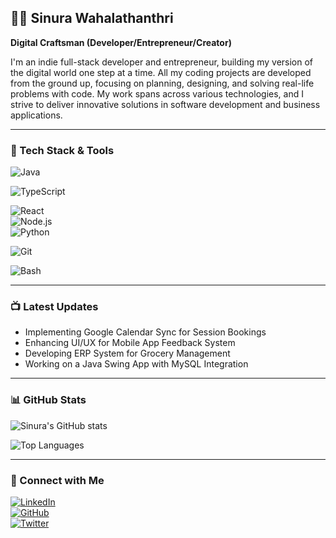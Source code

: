 ## 🏄‍♂️ Sinura Wahalathanthri  
**Digital Craftsman (Developer/Entrepreneur/Creator)**  

I'm an indie full-stack developer and entrepreneur, building my version of the digital world one step at a time. All my coding projects are developed from the ground up, focusing on planning, designing, and solving real-life problems with code. My work spans across various technologies, and I strive to deliver innovative solutions in software development and business applications.

---

### 🧐 Tech Stack & Tools

![Java](https://img.shields.io/badge/Java-ED8B00?style=for-the-badge&logo=java&logoColor=white)  
<!-- ![Spring](https://img.shields.io/badge/Spring-6DB33F?style=for-the-badge&logo=spring&logoColor=white)   -->
![TypeScript](https://img.shields.io/badge/TypeScript-007ACC?style=for-the-badge&logo=typescript&logoColor=white)  
<!-- ![Angular](https://img.shields.io/badge/Angular-DD0031?style=for-the-badge&logo=angular&logoColor=white)   -->
![React](https://img.shields.io/badge/React-20232A?style=for-the-badge&logo=react&logoColor=61DAFB)  
![Node.js](https://img.shields.io/badge/Node.js-43853D?style=for-the-badge&logo=node.js&logoColor=white)  
![Python](https://img.shields.io/badge/Python-3776AB?style=for-the-badge&logo=python&logoColor=white)  
<!-- ![C++](https://img.shields.io/badge/C%2B%2B-00599C?style=for-the-badge&logo=c%2B%2B&logoColor=white)   -->
![Git](https://img.shields.io/badge/Git-F05032?style=for-the-badge&logo=git&logoColor=white)  
<!-- ![Linux](https://img.shields.io/badge/Linux-FCC624?style=for-the-badge&logo=linux&logoColor=black)   -->
![Bash](https://img.shields.io/badge/Bash-4EAA25?style=for-the-badge&logo=gnubash&logoColor=white)  

---

### 📺 Latest Updates
- Implementing Google Calendar Sync for Session Bookings  
- Enhancing UI/UX for Mobile App Feedback System  
- Developing ERP System for Grocery Management  
- Working on a Java Swing App with MySQL Integration  

---

### 📊 GitHub Stats
![Sinura's GitHub stats](https://github-readme-stats.vercel.app/api?username=SinuraWahalathanthri&show_icons=true&theme=radical)  

![Top Languages](https://github-readme-stats.vercel.app/api/top-langs/?username=SinuraWahalathanthri&layout=compact&theme=radical)  

---

### 💌 Connect with Me
[![LinkedIn](https://img.shields.io/badge/LinkedIn-0077B5?style=for-the-badge&logo=linkedin&logoColor=white)](https://www.linkedin.com/in/sinura-wahalathanthri-822485278/)  
[![GitHub](https://img.shields.io/badge/GitHub-100000?style=for-the-badge&logo=github&logoColor=white)](https://github.com/SinuraWahalathanthri)  
[![Twitter](https://img.shields.io/badge/x-000000?style=for-the-badge&logo=x&logoColor=white)](https://x.com/Sinura_SW)  
